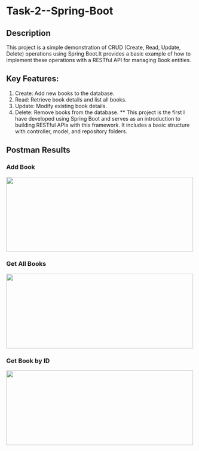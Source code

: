 # Task-2--Spring-Boot
## Description
This project is a simple demonstration of CRUD (Create, Read, Update, Delete) operations using Spring Boot.It provides
a basic example of how to implement these operations with a RESTful API for managing Book entities.

## Key Features:
  1) Create: Add new books to the database.
  2) Read: Retrieve book details and list all books.
  3) Update: Modify existing book details.
  4) Delete: Remove books from the database.
  ** This project is the first I have developed using Spring Boot and serves as an introduction to building RESTful APIs with
      this framework. It includes a basic structure with controller, model, and repository folders.

## Postman Results
### Add Book
<div>
  <img src ="https://github.com/user-attachments/assets/818f711c-f301-4317-a2b7-266f13a33b4" width="500" height="200">    
</div>

### Get All Books
<div>
  <img src ="https://github.com/user-attachments/assets/d97ac34b-3658-48cb-9324-966c9ae1bcb5" width="500" height="200">    
</div>

### Get Book by ID
<div>
  <img src ="https://github.com/user-attachments/assets/cde19c97-eb93-4cd7-ba06-24ed09e6f93a" width="500" height="200">    
</div>



